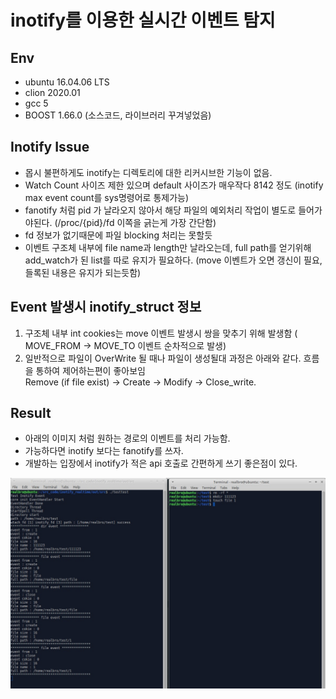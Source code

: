 # inotify를 이용한 실시간 이벤트 탐지 
## Env
- ubuntu 16.04.06 LTS
- clion 2020.01
- gcc 5
- BOOST 1.66.0 (소스코드, 라이브러리 꾸겨넣었음)

## Inotify Issue
- 몹시 불편하게도 inotify는 디렉토리에 대한 리커시브한 기능이 없음.
- Watch Count 사이즈 제한 있으며 default 사이즈가 매우작다 8142 정도 (inotify max event count를 sys명령어로 통제가능)
- fanotify 처럼 pid 가 날라오지 않아서 해당 파일의 예외처리 작업이 별도로 들어가야된다. (/proc/{pid}/fd 이쪽을 긁는게 가장 간단함)
- fd 정보가 없기때문에 파일 blocking 처리는 못할듯
- 이벤트 구조체 내부에 file name과 length만 날라오는데, full path를 얻기위해 add_watch가 된 list를 따로 유지가 필요하다. (move 이벤트가 오면 갱신이 필요, 들록된 내용은 유지가 되는듯함)

## Event 발생시 inotify_struct 정보
1. 구조체 내부 int cookies는 move 이벤트 발생시 쌍을 맞추기 위해 발생함 ( MOVE_FROM -> MOVE_TO 이벤트 순차적으로 발생)
2. 일반적으로 파일이 OverWrite 될 때나 파일이 생성될대 과정은 아래와 같다. 흐름을 통하여 제어하는편이 좋아보임 
<br>Remove (if file exist) -> Create -> Modify -> Close_write. </br>


## Result
- 아래의 이미지 처럼 원하는 경로의 이벤트를 처리 가능함.
- 가능하다면 inotify 보다는 fanotify를 쓰자.
- 개발하는 입장에서 inotify가 적은 api 호출로 간편하게 쓰기 좋은점이 있다.

![main](1.jpg)


